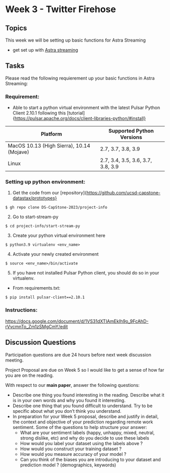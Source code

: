 # Week 3 - Twitter Firehose

## Topics

This week we will be setting up basic functions for Astra Streaming
* get set up with [Astra streaming](https://astra.datastax.com/registerStreaming)

## Tasks

Please read the following requierement up your basic functions in Astra Streaming:

### Requirement:
- Able to start a python virtual environment with the latest Pulsar Python Client 2.10.1 following this [tutorial]{https://pulsar.apache.org/docs/client-libraries-python/#install}

|Platform |Supported Python Versions|
|-|-|
|MacOS 10.13 (High Sierra), 10.14 (Mojave) | 2.7, 3.7, 3.8, 3.9|
|Linux|	2.7, 3.4, 3.5, 3.6, 3.7, 3.8, 3.9|

### Setting up python environment:
1. Get the code from our [repository]{https://github.com/ucsd-capstone-datastax/prototypes}  
  
  ```
  $ gh repo clone DS-CapStone-2023/project-info
  ```

2. Go to start-stream-py

  ```
  $ cd project-info/start-stream-py
  ```

3. Create your python virtual environment here

  ```
  $ python3.9 virtualenv <env_name>
  ```

4. Activate your newly created environment

  ```
  $ source <env_name>/bin/activate
  ```

5. If you have not installed Pulsar Python client, you should do so in your virtualenv.  
  
  * From requirements.txt:  
  ```
  $ pip install pulsar-client==2.10.1  
  ```

### Instructions:

https://docs.google.com/document/d/1VS31dXTIAmEkIh9o_9FcAhD-rVvcmnTo_Zm1zSMgCmY/edit


## Discussion Questions

Participation questions are due 24 hours before next week discussion meeting.  

Project Proposal are due on Week 5 so I would like to get a sense of how far you are on the reading. 

With respect to our **main paper**, answer the following questions:
* Describe one thing you found interesting in the reading. Describe what it is in your own words and why you found it interesting.
* Describe one thing that you found difficult to understand. Try to be specific about what you don’t think you understand.
* In preparation for your Week 5 proposal, describe and justify in detail, the context and objective of your prediction regarding remote work sentiment. Some of the questions to help structure your answer:
  * What are your sentiment labels (happy, unhappy, mixed, neutral, strong dislike, etc) and why do you decide to use these labels
  * How would you label your dataset using the labels above ? 
  * How would you construct your training dataset ?
  * How would you measure accuracy of your model ?
  * Can you think of the biases you are introducing to your dataset and prediction model ? (demographics, keywords)
